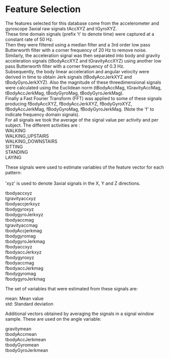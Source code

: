 Feature Selection <br />
=================

The features selected for this database come from the accelerometer and gyroscope 3axial raw signals tAccXYZ and tGyroXYZ. <br />
These time domain signals (prefix 't' to denote time) were captured at a constant rate of 50 Hz. <br />
Then they were filtered using a median filter and a 3rd order low pass Butterworth filter with a corner frequency of 20 Hz to remove noise. <br />
Similarly, the acceleration signal was then separated into body and gravity acceleration signals (tBodyAccXYZ and tGravityAccXYZ) using another low pass Butterworth filter with a corner frequency of 0.3 Hz. 
<br />
Subsequently, the body linear acceleration and angular velocity were derived in time to obtain Jerk signals (tBodyAccJerkXYZ and tBodyGyroJerkXYZ). Also the magnitude of these threedimensional signals were calculated using the Euclidean norm (tBodyAccMag, tGravityAccMag, tBodyAccJerkMag, tBodyGyroMag, tBodyGyroJerkMag). 
<br />
Finally a Fast Fourier Transform (FFT) was applied to some of these signals producing fBodyAccXYZ, fBodyAccJerkXYZ, fBodyGyroXYZ, fBodyAccJerkMag, fBodyGyroMag, fBodyGyroJerkMag. (Note the 'f' to indicate frequency domain signals). 
<br />
For all signals we took the average of the signal value per activity and per subject.
The different activities are :
<br />
WALKING
<br />
WALKING_UPSTAIRS
<br />
WALKING_DOWNSTAIRS
<br />
SITTING
<br />
STANDING
<br />
LAYING
<br />

These signals were used to estimate variables of the feature vector for each pattern:<br />  
'xyz' is used to denote 3axial signals in the X, Y and Z directions.<br />

tbodyaccxyz<br />
tgravityaccxyz<br />
tbodyaccjerkxyz<br />
tbodygyroxyz<br />
tbodygyroJerkxyz<br />
tbodyaccmag<br />
tgravityaccmag<br />
tbodyAccjerkmag<br />
tbodygyromag<br />
tbodygyroJerkmag<br />
fbodyaccxyz<br />
fbodyaccJerkxyz<br />
fbodygyroxyz<br />
fbodyaccmag<br />
fbodyaccJerkmag<br />
fbodygyromag<br />
fbodygyroJerkmag<br />

The set of variables that were estimated from these signals are: <br />

mean: Mean value<br />
std: Standard deviation<br />


Additional vectors obtained by averaging the signals in a signal window sample. These are used on the angle variable:<br />

gravitymean<br />
tbodyAccmean<br />
tbodyAccJerkmean<br />
tbodyGyromean<br />
tbodyGyroJerkmean<br />
